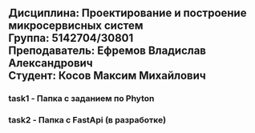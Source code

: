 ## Дисциплина: Проектирование и построение микросервисных систем<br>Группа: 5142704/30801<br>Преподаватель: Ефремов Владислав Александрович<br>Студент: Косов Максим Михайлович

### task1 - Папка с заданием по Phyton
### task2 - Папка с FastApi (в разработке)
